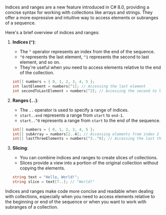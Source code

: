 Indices and ranges are a new feature introduced in C# 8.0, providing a concise syntax for working with collections like arrays and strings. They offer a more expressive and intuitive way to access elements or subranges of a sequence.

Here's a brief overview of indices and ranges:

1. **Indices (`^`)**:
   - The `^` operator represents an index from the end of the sequence.
   - `^0` represents the last element, `^1` represents the second to last element, and so on.
   - They're useful when you need to access elements relative to the end of the collection.

    ```csharp
    int[] numbers = { 0, 1, 2, 3, 4, 5 };
    int lastElement = numbers[^1]; // Accessing the last element
    int secondToLastElement = numbers[^2]; // Accessing the second to last element
    ```

2. **Ranges (`..`)**:
   - The `..` operator is used to specify a range of indices.
   - `start..end` represents a range from `start` to `end-1`.
   - `start..^0` represents a range from `start` to the end of the sequence.

    ```csharp
    int[] numbers = { 0, 1, 2, 3, 4, 5 };
    int[] subArray = numbers[2..4]; // Accessing elements from index 2 to index 3
    int[] lastThreeElements = numbers[^3..^0]; // Accessing the last three elements
    ```

3. **Slicing**:
   - You can combine indices and ranges to create slices of collections.
   - Slices provide a view into a portion of the original collection without copying the elements.

    ```csharp
    string text = "Hello, World!";
    string slice = text[7..]; // "World!"
    ```

Indices and ranges make code more concise and readable when dealing with collections, especially when you need to access elements relative to the beginning or end of the sequence or when you want to work with subranges of a collection.